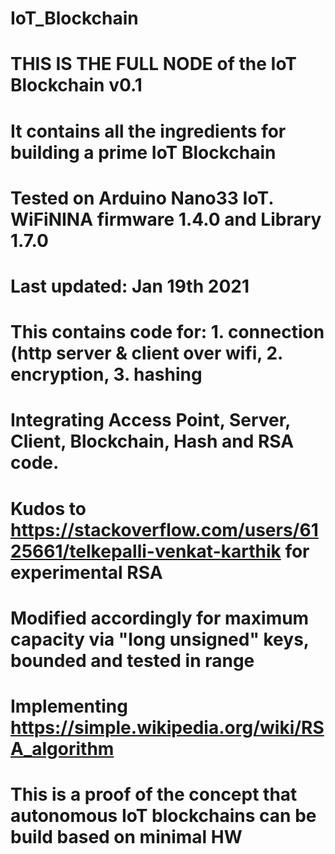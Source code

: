 # IoT_Blockchain
# THIS IS THE FULL NODE of the IoT Blockchain v0.1
# It contains all the ingredients for building a prime IoT Blockchain 
# Tested on Arduino Nano33 IoT. WiFiNINA firmware 1.4.0 and Library 1.7.0
# Last updated: Jan 19th 2021
# This contains code for: 1. connection (http server & client over wifi, 2. encryption, 3. hashing
# Integrating Access Point, Server, Client, Blockchain, Hash and RSA code. 
# Kudos to https://stackoverflow.com/users/6125661/telkepalli-venkat-karthik for experimental RSA
# Modified accordingly for maximum capacity via "long unsigned" keys, bounded and tested in range
# Implementing https://simple.wikipedia.org/wiki/RSA_algorithm
# This is a proof of the concept that autonomous IoT blockchains can be build based on minimal HW
